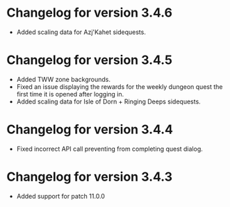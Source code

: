 # Changelog for version 3.4.6

- Added scaling data for Azj'Kahet sidequests.

# Changelog for version 3.4.5

- Added TWW zone backgrounds.
- Fixed an issue displaying the rewards for the weekly dungeon quest the first time it is opened after logging in.
- Added scaling data for Isle of Dorn + Ringing Deeps sidequests.

# Changelog for version 3.4.4

- Fixed incorrect API call preventing from completing quest dialog.

# Changelog for version 3.4.3

- Added support for patch 11.0.0